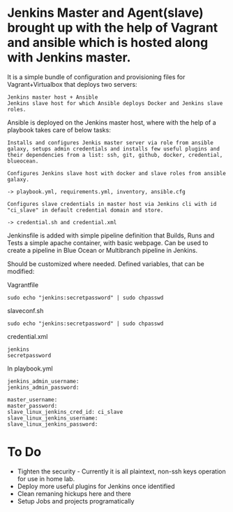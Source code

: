 # Jenkins Master and Agent(slave) brought up with the help of Vagrant and ansible which is hosted along with Jenkins master.



It is a simple bundle of configuration and provisioning files for Vagrant+Virtualbox that deploys two servers:

    Jenkins master host + Ansible
    Jenkins slave host for which Ansible deploys Docker and Jenkins slave roles.

Ansible is deployed on the Jenkins master host, where with the help of a playbook takes care of below tasks:

    Installs and configures Jenkis master server via role from ansible galaxy, setups admin credentials and installs few useful plugins and their dependencies from a list: ssh, git, github, docker, credential, blueocean.

    Configures Jenkins slave host with docker and slave roles from ansible galaxy.

    -> playbook.yml, requirements.yml, inventory, ansible.cfg

    Configures slave credentials in master host via Jenkins cli with id "ci_slave" in default credential domain and store.

    -> credential.sh and credential.xml

Jenkinsfile is added with simple pipeline definition that Builds, Runs and Tests a simple apache container, with basic webpage.
Can be used to create a pipeline in Blue Ocean or Multibranch pipeline in Jenkins.

Should be customized where needed.
Defined variables, that can be modified:

Vagrantfile

    sudo echo "jenkins:secretpassword" | sudo chpasswd

slaveconf.sh

    sudo echo "jenkins:secretpassword" | sudo chpasswd

credential.xml

    jenkins
    secretpassword

In playbook.yml

    jenkins_admin_username:
    jenkins_admin_password:

    master_username:
    master_password:
    slave_linux_jenkins_cred_id: ci_slave
    slave_linux_jenkins_username:
    slave_linux_jenkins_password:


# To Do

- Tighten the security - Currently it is all plaintext, non-ssh keys operation for use in home lab.
- Deploy more useful plugins for Jenkins once identified
- Clean remaning hickups here and there
- Setup Jobs and projects programatically



